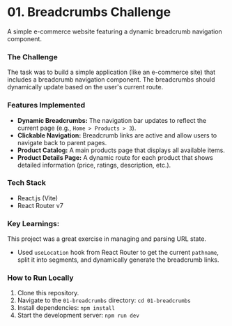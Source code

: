 # 01. Breadcrumbs Challenge

A simple e-commerce website featuring a dynamic breadcrumb navigation component.

### The Challenge

The task was to build a simple application (like an e-commerce site) that includes a breadcrumb navigation component. The breadcrumbs should dynamically update based on the user's current route.

### Features Implemented

- **Dynamic Breadcrumbs:** The navigation bar updates to reflect the current page (e.g., `Home > Products > 3`).
- **Clickable Navigation:** Breadcrumb links are active and allow users to navigate back to parent pages.
- **Product Catalog:** A main products page that displays all available items.
- **Product Details Page:** A dynamic route for each product that shows detailed information (price, ratings, description, etc.).

### Tech Stack

- React.js (Vite)
- React Router v7

### Key Learnings:

This project was a great exercise in managing and parsing URL state.

- Used `useLocation` hook from React Router to get the current `pathname`, split it into segments, and dynamically generate the breadcrumb links.

### How to Run Locally

1.  Clone this repository.
2.  Navigate to the `01-breadcrumbs` directory: `cd 01-breadcrumbs`
3.  Install dependencies: `npm install`
4.  Start the development server: `npm run dev`
